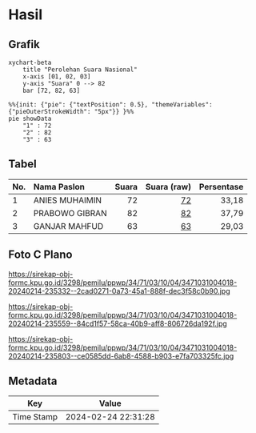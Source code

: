 # Hasil

## Grafik

```mermaid
xychart-beta
    title "Perolehan Suara Nasional"
    x-axis [01, 02, 03]
    y-axis "Suara" 0 --> 82
    bar [72, 82, 63]
```

```mermaid
%%{init: {"pie": {"textPosition": 0.5}, "themeVariables": {"pieOuterStrokeWidth": "5px"}} }%%
pie showData
    "1" : 72
    "2" : 82
    "3" : 63
```

## Tabel

| No. | Nama Paslon    | Suara | Suara (raw) | Persentase |
|:--- |:-------------- | -----:| -----------:| ----------:|
| 1   | ANIES MUHAIMIN | 72    | [72][p-1]   | 33,18      |
| 2   | PRABOWO GIBRAN | 82    | [82][p-2]   | 37,79      |
| 3   | GANJAR MAHFUD  | 63    | [63][p-3]   | 29,03      |


[p-1]: https://github.com/gigit-pemilu/pemilu-2024/blob/main/pilpres/hitung-suara/sub/34-di-yogyakarta/sub/71-kota-yogyakarta/sub/03-gondokusuman/sub/1004-baciro/sub/018-tps/sub/paslon-1.txt
[p-2]: https://github.com/gigit-pemilu/pemilu-2024/blob/main/pilpres/hitung-suara/sub/34-di-yogyakarta/sub/71-kota-yogyakarta/sub/03-gondokusuman/sub/1004-baciro/sub/018-tps/sub/paslon-2.txt
[p-3]: https://github.com/gigit-pemilu/pemilu-2024/blob/main/pilpres/hitung-suara/sub/34-di-yogyakarta/sub/71-kota-yogyakarta/sub/03-gondokusuman/sub/1004-baciro/sub/018-tps/sub/paslon-3.txt

## Foto C Plano

https://sirekap-obj-formc.kpu.go.id/3298/pemilu/ppwp/34/71/03/10/04/3471031004018-20240214-235332--2cad0271-0a73-45a1-888f-dec3f58c0b90.jpg

https://sirekap-obj-formc.kpu.go.id/3298/pemilu/ppwp/34/71/03/10/04/3471031004018-20240214-235559--84cd1f57-58ca-40b9-aff8-806726da192f.jpg

https://sirekap-obj-formc.kpu.go.id/3298/pemilu/ppwp/34/71/03/10/04/3471031004018-20240214-235803--ce0585dd-6ab8-4588-b903-e7fa703325fc.jpg


## Metadata

| Key        | Value               |
| ---------- | ------------------- |
| Time Stamp | 2024-02-24 22:31:28 |



